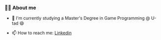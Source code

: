 ### 🐱‍💻 About me 

<!--
**puentemonte/puentemonte** is a ✨ _special_ ✨ repository because its `README.md` (this file) appears on your GitHub profile.

Here are some ideas to get you started:

- 👯 I’m looking to collaborate on ...
- 🤔 I’m looking for help with ...
- 💬 Ask me about ...
- ⚡ Fun fact: ...

- 🔭 I’m currently working on ...
  - 
- 😄 Pronouns: He / Him
-->

- 🌱 I'm currently studying a Master's Degree in Game Programming @ U-tad 😄

- 📫 How to reach me: [Linkedin](https://www.linkedin.com/in/erik-zubimendi/) 
